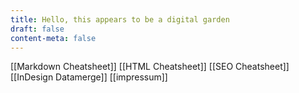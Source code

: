 ```yaml
---
title: Hello, this appears to be a digital garden
draft: false
content-meta: false
---
```


[[Markdown Cheatsheet]]
[[HTML Cheatsheet]]
[[SEO Cheatsheet]]
[[InDesign Datamerge]]
[[impressum]]

